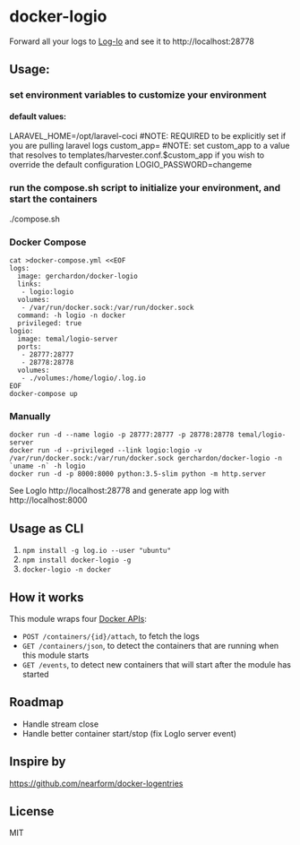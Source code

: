 # docker-logio

Forward all your logs to [Log-Io](http://logio.org/)
and see it to http://localhost:28778

## Usage:

### set environment variables to customize your environment

#### default values:
LARAVEL_HOME=/opt/laravel-coci #NOTE: REQUIRED to be explicitly set if you are pulling laravel logs
custom_app= #NOTE: set custom_app to a value that resolves to templates/harvester.conf.$custom_app if you wish to override the default configuration 
LOGIO_PASSWORD=changeme

### run the compose.sh script to initialize your environment, and start the containers

./compose.sh

### Docker Compose

```
cat >docker-compose.yml <<EOF
logs:
  image: gerchardon/docker-logio
  links:
   - logio:logio
  volumes:
   - /var/run/docker.sock:/var/run/docker.sock
  command: -h logio -n docker
  privileged: true
logio:
  image: temal/logio-server
  ports:
   - 28777:28777
   - 28778:28778
  volumes:
   - ./volumes:/home/logio/.log.io
EOF
docker-compose up
```

### Manually

```
docker run -d --name logio -p 28777:28777 -p 28778:28778 temal/logio-server
docker run -d --privileged --link logio:logio -v /var/run/docker.sock:/var/run/docker.sock gerchardon/docker-logio -n `uname -n` -h logio
docker run -d -p 8000:8000 python:3.5-slim python -m http.server
```

See LogIo http://localhost:28778 and generate app log with http://localhost:8000

## Usage as CLI

1. ```npm install -g log.io --user "ubuntu"```
2. ```npm install docker-logio -g```
3. ```docker-logio -n docker```

## How it works

This module wraps four [Docker APIs](https://docs.docker.com/reference/api/docker_remote_api_v1.17/):

* `POST /containers/{id}/attach`, to fetch the logs
* `GET /containers/json`, to detect the containers that are running when
  this module starts
* `GET /events`, to detect new containers that will start after the
  module has started

## Roadmap

* Handle stream close
* Handle better container start/stop (fix LogIo server event)

## Inspire by

https://github.com/nearform/docker-logentries


## License

MIT
